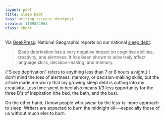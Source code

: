 ```yaml
---
layout: post
title: Sleep Debt
tags: writing science shortpost
created: 1109824961
class: short
---
```

Via [GeekPress](http://www.geekpress.com/2005_03_02_daily.html):  National Geographic reports on our national [sleep debt](http://news.nationalgeographic.com/news/2005/02/0224_050224_sleep.html): 

> Sleep deprivation has a very negative impact on cognitive abilities, creativity, and alertness. It has been shown to adversely affect language skills, decision-making, and memory.

<!--break-->

("Sleep deprivation" refers to anything less than 7 or 8 hours a night.)  I don't mind the loss of alertness, memory, or decision-making skills, but the article made me worry that my growing sleep debt is cutting into my creativity.  Less time spent in bed also means 1/3 less opportunity for the three B's of inspiration (the bed, the bath, and the bus).

On the other hand, I know people who swear by the less-is-more approach to sleep.  Writers are expected to burn the midnight oil---especially those of us without much else to burn.
